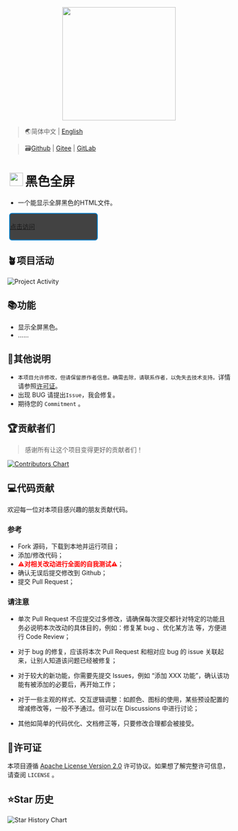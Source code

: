<p align="center">
    <img height="256" src='https://Tools.PJ568.eu.org/img/icon.svg' />
</p>

> 🌏简体中文 | [English](./README_EN.md)

> 🗃️[Github](https://github.com/PJ-568/Black_screen) | [Gitee](https://gitee.com/PJ-568/Black_screen) | [GitLab](https://gitLab.com/PJ-568/Black_screen)

# <img height="30" style="margin: -3px 5px;" src="https://Tools.PJ568.eu.org/img/icon.svg"/>黑色全屏

* 一个能显示全屏黑色的HTML文件。

<a style="font-size:14px;margin:10px 0.8%;border:2px solid #0277BD;border-radius:6px;background:#424242;width:200px;min-height:62px;line-height:20px;box-sizing:border-box;display:flex;align-items:center" href="https://tools.pj568.eu.org/incert/?link=/lib/tools/Black_screen/">点击访问</a>

## 🪴项目活动

![Project Activity](https://repobeats.axiom.co/api/embed/ba165b608e164d24000159867895d9e62a315fab.svg "Repobeats analytics image")

## 📚功能

* 显示全屏黑色。
* ……

## 📖其他说明

* `本项目允许修改，但请保留原作者信息。确需去除，请联系作者，以免失去技术支持。`详情请参照[许可证](./LICENSE)。
* 出现 BUG 请提出`Issue`，我会修复。
* 期待您的 `Commitment` 。

## 🏆贡献者们

> 感谢所有让这个项目变得更好的贡献者们！

[![Contributors Chart](https://contrib.rocks/image?repo=PJ-568/Black_screen)](https://github.com/PJ-568/Black_screen/graphs/contributors)

## 💻代码贡献

欢迎每一位对本项目感兴趣的朋友贡献代码。

### 参考

* Fork 源码，下载到本地并运行项目；
* 添加/修改代码；
* <b style="color:red">⚠️对相关改动进行全面的自我测试⚠️</b>；
* 确认无误后提交修改到 Github；
* 提交 Pull Request；

### 请注意

* 单次 Pull Request 不应提交过多修改，请确保每次提交都针对特定的功能且务必说明本次改动的具体目的，例如：修复某 bug 、优化某方法 等，方便进行 Code Review；
* 对于 bug 的修复，应该将本次 Pull Request 和相对应 bug 的 issue 关联起来，让别人知道该问题已经被修复；
* 对于较大的新功能，你需要先提交 Issues，例如 “添加 XXX 功能”，确认该功能有被添加的必要后，再开始工作；
* 对于一些主观的样式、交互逻辑调整：如颜色、图标的使用，某些预设配置的增减修改等，一般不予通过。但可以在 Discussions 中进行讨论；

* 其他如简单的代码优化、文档修正等，只要修改合理都会被接受。

## 📄许可证

本项目遵循 [Apache License Version 2.0](http://www.apache.org/licenses/LICENSE-2.0) 许可协议。如果想了解完整许可信息，请查阅 `LICENSE` 。

## ⭐Star 历史

![Star History Chart](https://api.star-history.com/svg?repos=PJ-568/Black_screen&type=Date)
